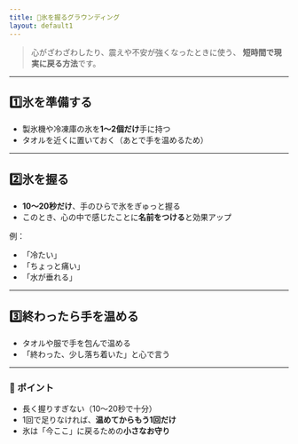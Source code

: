 ```yaml
---
title: 🧊氷を握るグラウンディング
layout: default1
---
```

> 心がざわざわしたり、震えや不安が強くなったときに使う、
> **短時間で現実に戻る方法**です。

---

## 1️⃣氷を準備する

* 製氷機や冷凍庫の氷を**1～2個だけ**手に持つ
* タオルを近くに置いておく（あとで手を温めるため）

---

## 2️⃣氷を握る

* **10～20秒だけ**、手のひらで氷をぎゅっと握る
* このとき、心の中で感じたことに**名前をつける**と効果アップ

例：

* 「冷たい」
* 「ちょっと痛い」
* 「水が垂れる」

---

## 3️⃣終わったら手を温める

* タオルや服で手を包んで温める
* 「終わった、少し落ち着いた」と心で言う

---

### 🌱 ポイント

* 長く握りすぎない（10〜20秒で十分）
* 1回で足りなければ、**温めてからもう1回だけ**
* 氷は「今ここ」に戻るための**小さなお守り**
